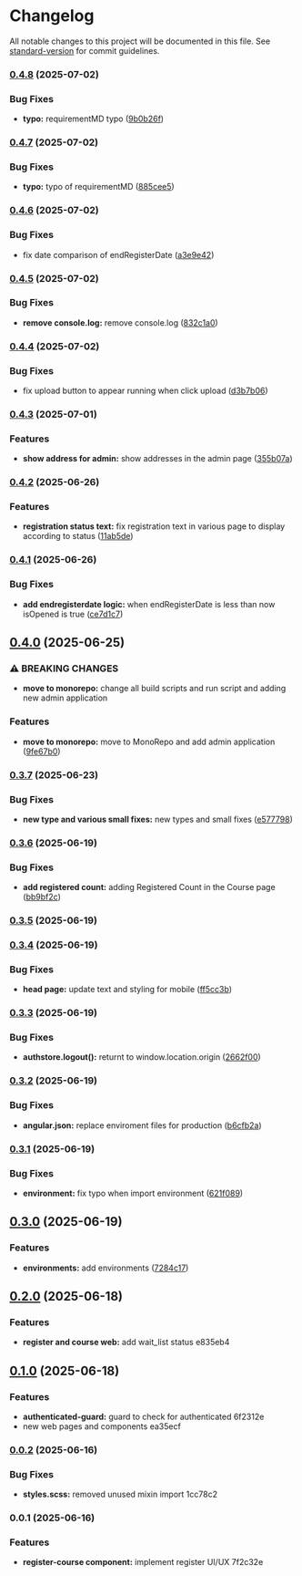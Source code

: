 # Changelog

All notable changes to this project will be documented in this file. See [standard-version](https://github.com/conventional-changelog/standard-version) for commit guidelines.

### [0.4.8](https://github.com/sspf-dss/sspf-web/compare/v0.4.7...v0.4.8) (2025-07-02)


### Bug Fixes

* **typo:** requirementMD typo ([9b0b26f](https://github.com/sspf-dss/sspf-web/commit/9b0b26f61bef0f4c9efd8c469ef30abb951c6ecd))

### [0.4.7](https://github.com/sspf-dss/sspf-web/compare/v0.4.6...v0.4.7) (2025-07-02)


### Bug Fixes

* **typo:** typo of requirementMD ([885cee5](https://github.com/sspf-dss/sspf-web/commit/885cee5c955718b9c40b69042526bc3a571d6600))

### [0.4.6](https://github.com/sspf-dss/sspf-web/compare/v0.4.5...v0.4.6) (2025-07-02)


### Bug Fixes

* fix date comparison of endRegisterDate ([a3e9e42](https://github.com/sspf-dss/sspf-web/commit/a3e9e42023bd61c7ad29a7b36a9d27c58518cb26))

### [0.4.5](https://github.com/sspf-dss/sspf-web/compare/v0.4.4...v0.4.5) (2025-07-02)


### Bug Fixes

* **remove console.log:** remove console.log ([832c1a0](https://github.com/sspf-dss/sspf-web/commit/832c1a0224456e637a6a3327791d90672e88e4bc))

### [0.4.4](https://github.com/sspf-dss/sspf-web/compare/v0.4.3...v0.4.4) (2025-07-02)


### Bug Fixes

* fix upload button to appear running when click upload ([d3b7b06](https://github.com/sspf-dss/sspf-web/commit/d3b7b06e37aba4d1fd400bd15bed52aee031952b))

### [0.4.3](https://github.com/sspf-dss/sspf-web/compare/v0.4.2...v0.4.3) (2025-07-01)


### Features

* **show address for admin:** show addresses in the admin page ([355b07a](https://github.com/sspf-dss/sspf-web/commit/355b07ad8f2d843bacd5a2ee5aa7e4943bf88ae5))

### [0.4.2](https://github.com/sspf-dss/sspf-web/compare/v0.4.1...v0.4.2) (2025-06-26)


### Features

* **registration status text:** fix registration text in various page to display according to status ([11ab5de](https://github.com/sspf-dss/sspf-web/commit/11ab5de5f0c16f796d544aeef261f0f7edd33b7b))

### [0.4.1](https://github.com/sspf-dss/sspf-web/compare/v0.4.0...v0.4.1) (2025-06-26)


### Bug Fixes

* **add endregisterdate logic:** when endRegisterDate is less than now isOpened is true ([ce7d1c7](https://github.com/sspf-dss/sspf-web/commit/ce7d1c72bb89d5b507d9c6bd71e9a4360d3c4f9c))

## [0.4.0](https://github.com/sspf-dss/sspf-web/compare/v0.3.7...v0.4.0) (2025-06-25)


### ⚠ BREAKING CHANGES

* **move to monorepo:** change all build scripts and run script and adding new admin application

### Features

* **move to monorepo:** move to MonoRepo and add admin application ([9fe67b0](https://github.com/sspf-dss/sspf-web/commit/9fe67b0de3c355a8b31abc3cb0c19f524fd74a99))

### [0.3.7](https://github.com/sspf-dss/sspf-web/compare/v0.3.6...v0.3.7) (2025-06-23)


### Bug Fixes

* **new type and various small fixes:** new types and small fixes ([e577798](https://github.com/sspf-dss/sspf-web/commit/e577798027e3352c8a16264cc94a3b5182a0fb20))

### [0.3.6](https://github.com/sspf-dss/sspf-web/compare/v0.3.5...v0.3.6) (2025-06-19)


### Bug Fixes

* **add registered count:** adding Registered Count in the Course page ([bb9bf2c](https://github.com/sspf-dss/sspf-web/commit/bb9bf2c10c20b7d871ba0f22a9406b6e97c51500))

### [0.3.5](https://github.com/sspf-dss/sspf-web/compare/v0.3.4...v0.3.5) (2025-06-19)

### [0.3.4](https://github.com/sspf-dss/sspf-web/compare/v0.3.3...v0.3.4) (2025-06-19)


### Bug Fixes

* **head page:** update text and styling for mobile ([ff5cc3b](https://github.com/sspf-dss/sspf-web/commit/ff5cc3b1a978c588cc6f342a48ed911303d186a3))

### [0.3.3](https://github.com/sspf-dss/sspf-web/compare/v0.3.2...v0.3.3) (2025-06-19)


### Bug Fixes

* **authstore.logout():** returnt to window.location.origin ([2662f00](https://github.com/sspf-dss/sspf-web/commit/2662f0082578af8f273780564e22048fc5b3336d))

### [0.3.2](https://github.com/sspf-dss/sspf-web/compare/v0.3.1...v0.3.2) (2025-06-19)


### Bug Fixes

* **angular.json:** replace enviroment files for production ([b6cfb2a](https://github.com/sspf-dss/sspf-web/commit/b6cfb2a2a1d29bdacc50151700de03f123e2ff66))

### [0.3.1](https://github.com/sspf-dss/sspf-web/compare/v0.3.0...v0.3.1) (2025-06-19)


### Bug Fixes

* **environment:** fix typo when import environment ([621f089](https://github.com/sspf-dss/sspf-web/commit/621f089ea938a0b367192ea9ca17ccb625047b1f))

## [0.3.0](https://github.com/sspf-dss/sspf-web/compare/v0.2.0...v0.3.0) (2025-06-19)


### Features

* **environments:** add environments ([7284c17](https://github.com/sspf-dss/sspf-web/commit/7284c17f34e926cfc57d58219649caa2d09fb34f))

## [0.2.0](///compare/v0.1.0...v0.2.0) (2025-06-18)


### Features

* **register and course web:** add wait_list status e835eb4

## [0.1.0](///compare/v0.0.2...v0.1.0) (2025-06-18)


### Features

* **authenticated-guard:** guard to check for authenticated 6f2312e
* new web pages and components ea35ecf

### [0.0.2](///compare/v0.0.1...v0.0.2) (2025-06-16)


### Bug Fixes

* **styles.scss:** removed unused mixin import 1cc78c2

### 0.0.1 (2025-06-16)


### Features

* **register-course component:** implement register UI/UX 7f2c32e
